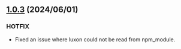 ## [1.0.3](https://github.com/reiji1020/ccl-component-kit4svelte/compare/1.0.2...1.0.3) (2024/06/01)

### HOTFIX

- Fixed an issue where luxon could not be read from npm_module.